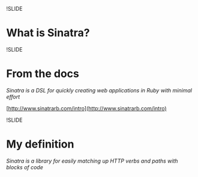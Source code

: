 !SLIDE

# What is Sinatra?


!SLIDE

# From the docs

_Sinatra is a DSL for quickly creating web applications in Ruby with minimal effort_

[http://www.sinatrarb.com/intro](http://www.sinatrarb.com/intro)


!SLIDE

# My definition

_Sinatra is a library for easily matching up HTTP verbs and paths with blocks of code_
